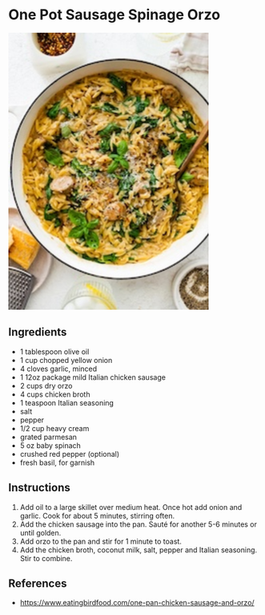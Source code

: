 # One Pot Sausage Spinage Orzo

<img alt="One Pot Sausage Spinage Orzo" src="./chicken-sausage-orzo-hero.jpg" width="400" />

## Ingredients

- 1 tablespoon olive oil
- 1 cup chopped yellow onion
- 4 cloves garlic, minced
- 1 12oz package mild Italian chicken sausage
- 2 cups dry orzo
- 4 cups chicken broth
- 1 teaspoon Italian seasoning
- salt
- pepper
- 1/2 cup heavy cream
- grated parmesan
- 5 oz baby spinach
- crushed red pepper (optional)
- fresh basil, for garnish

## Instructions

1. Add oil to a large skillet over medium heat. Once hot add onion and garlic.
   Cook for about 5 minutes, stirring often.
2. Add the chicken sausage into the pan. Sauté for another 5-6 minutes or until
   golden.
3. Add orzo to the pan and stir for 1 minute to toast.
4. Add the chicken broth, coconut milk, salt, pepper and Italian seasoning.
   Stir to combine.

## References

- https://www.eatingbirdfood.com/one-pan-chicken-sausage-and-orzo/

